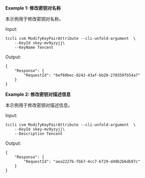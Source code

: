 **Example 1: 修改密钥对名称**

本示例用于修改密钥对名称。

Input: 

```
tccli cvm ModifyKeyPairAttribute --cli-unfold-argument  \
    --KeyId skey-mv9yzyjj\
    --KeyName Tencent
```

Output: 
```
{
    "Response": {
        "RequestId": "6ef60bec-0242-43af-bb20-270359fb54a7"
    }
}
```

**Example 2: 修改密钥对描述信息**

本示例用于修改密钥对描述信息。

Input: 

```
tccli cvm ModifyKeyPairAttribute --cli-unfold-argument  \
    --KeyId skey-mv9yzyjj\
    --Description Tencent
```

Output: 
```
{
    "Response": {
        "RequestId": "aea2227b-fbb7-4cc7-bf29-d49b2b6db97c"
    }
}
```

